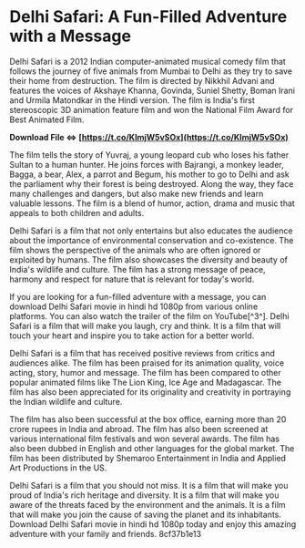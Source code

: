 # Delhi Safari: A Fun-Filled Adventure with a Message
 
Delhi Safari is a 2012 Indian computer-animated musical comedy film that follows the journey of five animals from Mumbai to Delhi as they try to save their home from destruction. The film is directed by Nikkhil Advani and features the voices of Akshaye Khanna, Govinda, Suniel Shetty, Boman Irani and Urmila Matondkar in the Hindi version. The film is India's first stereoscopic 3D animation feature film and won the National Film Award for Best Animated Film.
 
**Download File ⇔ [https://t.co/KImjW5vSOx](https://t.co/KImjW5vSOx)**


 
The film tells the story of Yuvraj, a young leopard cub who loses his father Sultan to a human hunter. He joins forces with Bajrangi, a monkey leader, Bagga, a bear, Alex, a parrot and Begum, his mother to go to Delhi and ask the parliament why their forest is being destroyed. Along the way, they face many challenges and dangers, but also make new friends and learn valuable lessons. The film is a blend of humor, action, drama and music that appeals to both children and adults.
 
Delhi Safari is a film that not only entertains but also educates the audience about the importance of environmental conservation and co-existence. The film shows the perspective of the animals who are often ignored or exploited by humans. The film also showcases the diversity and beauty of India's wildlife and culture. The film has a strong message of peace, harmony and respect for nature that is relevant for today's world.
 
If you are looking for a fun-filled adventure with a message, you can download Delhi Safari movie in hindi hd 1080p from various online platforms. You can also watch the trailer of the film on YouTube[^3^]. Delhi Safari is a film that will make you laugh, cry and think. It is a film that will touch your heart and inspire you to take action for a better world.
  
Delhi Safari is a film that has received positive reviews from critics and audiences alike. The film has been praised for its animation quality, voice acting, story, humor and message. The film has been compared to other popular animated films like The Lion King, Ice Age and Madagascar. The film has also been appreciated for its originality and creativity in portraying the Indian wildlife and culture.
 
The film has also been successful at the box office, earning more than 20 crore rupees in India and abroad. The film has also been screened at various international film festivals and won several awards. The film has also been dubbed in English and other languages for the global market. The film has been distributed by Shemaroo Entertainment in India and Applied Art Productions in the US.
 
Delhi Safari is a film that you should not miss. It is a film that will make you proud of India's rich heritage and diversity. It is a film that will make you aware of the threats faced by the environment and the animals. It is a film that will make you join the cause of saving the planet and its inhabitants. Download Delhi Safari movie in hindi hd 1080p today and enjoy this amazing adventure with your family and friends.
 8cf37b1e13
 
